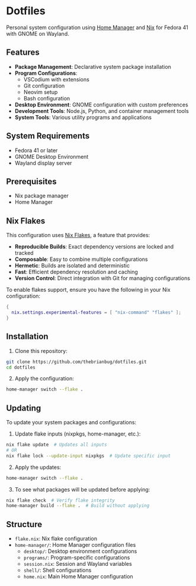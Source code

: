 # Dotfiles

Personal system configuration using [Home Manager](https://nix-community.github.io/home-manager/) and [Nix](https://nixos.org/) for Fedora 41 with GNOME on Wayland.

## Features

- **Package Management**: Declarative system package installation
- **Program Configurations**: 
  - VSCodium with extensions
  - Git configuration
  - Neovim setup
  - Bash configuration
- **Desktop Environment**: GNOME configuration with custom preferences
- **Development Tools**: Node.js, Python, and container management tools
- **System Tools**: Various utility programs and applications

## System Requirements

- Fedora 41 or later
- GNOME Desktop Environment
- Wayland display server

## Prerequisites

- Nix package manager
- Home Manager

## Nix Flakes

This configuration uses [Nix Flakes](https://nixos.wiki/wiki/Flakes), a feature that provides:

- **Reproducible Builds**: Exact dependency versions are locked and tracked
- **Composable**: Easy to combine multiple configurations
- **Hermetic**: Builds are isolated and deterministic
- **Fast**: Efficient dependency resolution and caching
- **Version Control**: Direct integration with Git for managing configurations

To enable flakes support, ensure you have the following in your Nix configuration:
```nix
{
  nix.settings.experimental-features = [ "nix-command" "flakes" ];
}
```

## Installation

1. Clone this repository:
```bash
git clone https://github.com/thebrianbug/dotfiles.git
cd dotfiles
```

2. Apply the configuration:
```bash
home-manager switch --flake .
```

## Updating

To update your system packages and configurations:

1. Update flake inputs (nixpkgs, home-manager, etc.):
```bash
nix flake update  # Updates all inputs
# OR
nix flake lock --update-input nixpkgs  # Update specific input
```

2. Apply the updates:
```bash
home-manager switch --flake .
```

3. To see what packages will be updated before applying:
```bash
nix flake check  # Verify flake integrity
home-manager build --flake .  # Build without applying
```

## Structure

- `flake.nix`: Nix flake configuration
- `home-manager/`: Home Manager configuration files
  - `desktop/`: Desktop environment configurations
  - `programs/`: Program-specific configurations
  - `session.nix`: Session and Wayland variables
  - `shell/`: Shell configurations
  - `home.nix`: Main Home Manager configuration
